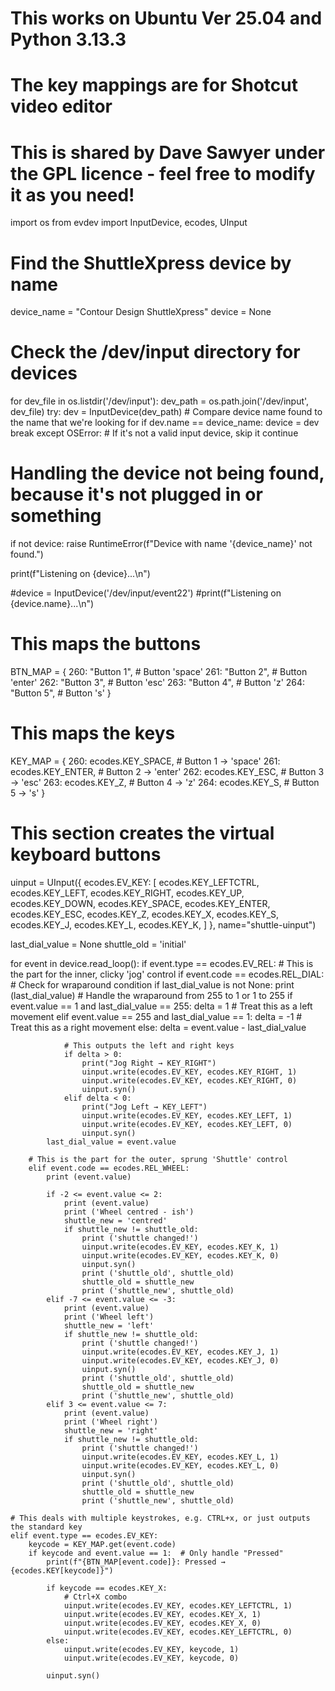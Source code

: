 # This works on Ubuntu Ver 25.04 and Python 3.13.3
# The key mappings are for Shotcut video editor
# This is shared by Dave Sawyer under the GPL licence - feel free to modify it as you need!



import os
from evdev import InputDevice, ecodes, UInput

# Find the ShuttleXpress device by name
device_name = "Contour Design ShuttleXpress"
device = None

# Check the /dev/input directory for devices
for dev_file in os.listdir('/dev/input'):
    dev_path = os.path.join('/dev/input', dev_file)
    try:
        dev = InputDevice(dev_path)
        # Compare device name found to the name that we're looking for
        if dev.name == device_name:
            device = dev
            break
    except OSError:
        # If it's not a valid input device, skip it
        continue

# Handling the device not being found, because it's not plugged in or something
if not device:
    raise RuntimeError(f"Device with name '{device_name}' not found.")


print(f"Listening on {device}...\n")

#device = InputDevice('/dev/input/event22')
#print(f"Listening on {device.name}...\n")

# This maps the buttons
BTN_MAP = {
    260: "Button 1",  # Button 'space'
    261: "Button 2",  # Button 'enter'
    262: "Button 3",  # Button 'esc'
    263: "Button 4",  # Button 'z'
    264: "Button 5",  # Button 's'
}

# This maps the keys
KEY_MAP = {
    260: ecodes.KEY_SPACE,    # Button 1 → 'space'
    261: ecodes.KEY_ENTER,    # Button 2 → 'enter'
    262: ecodes.KEY_ESC,      # Button 3 → 'esc'
    263: ecodes.KEY_Z,        # Button 4 → 'z'
    264: ecodes.KEY_S,        # Button 5 → 's'
}


# This section creates the virtual keyboard buttons
uinput = UInput({
    ecodes.EV_KEY: [
        ecodes.KEY_LEFTCTRL,
        ecodes.KEY_LEFT,
        ecodes.KEY_RIGHT,
        ecodes.KEY_UP,
        ecodes.KEY_DOWN,
        ecodes.KEY_SPACE,
        ecodes.KEY_ENTER,
        ecodes.KEY_ESC,
        ecodes.KEY_Z,
        ecodes.KEY_X,
        ecodes.KEY_S,
        ecodes.KEY_J,
        ecodes.KEY_L,
        ecodes.KEY_K,
    ]
}, name="shuttle-uinput")



last_dial_value = None
shuttle_old = 'initial'

for event in device.read_loop():
    if event.type == ecodes.EV_REL:
        # This is the part for the inner, clicky 'jog' control
        if event.code == ecodes.REL_DIAL:
            # Check for wraparound condition
            if last_dial_value is not None:
                print (last_dial_value)
                # Handle the wraparound from 255 to 1 or 1 to 255
                if event.value == 1 and last_dial_value == 255:
                    delta = 1  # Treat this as a left movement
                elif event.value == 255 and last_dial_value == 1:
                    delta = -1  # Treat this as a right movement
                else:
                    delta = event.value - last_dial_value

                # This outputs the left and right keys
                if delta > 0:
                    print("Jog Right → KEY_RIGHT")
                    uinput.write(ecodes.EV_KEY, ecodes.KEY_RIGHT, 1)
                    uinput.write(ecodes.EV_KEY, ecodes.KEY_RIGHT, 0)
                    uinput.syn()
                elif delta < 0:
                    print("Jog Left → KEY_LEFT")
                    uinput.write(ecodes.EV_KEY, ecodes.KEY_LEFT, 1)
                    uinput.write(ecodes.EV_KEY, ecodes.KEY_LEFT, 0)
                    uinput.syn()
            last_dial_value = event.value

        # This is the part for the outer, sprung 'Shuttle' control
        elif event.code == ecodes.REL_WHEEL:
            print (event.value)
            
            if -2 <= event.value <= 2:
                print (event.value)
                print ('Wheel centred - ish')
                shuttle_new = 'centred'
                if shuttle_new != shuttle_old:
                    print ('shuttle changed!')
                    uinput.write(ecodes.EV_KEY, ecodes.KEY_K, 1)
                    uinput.write(ecodes.EV_KEY, ecodes.KEY_K, 0)
                    uinput.syn()
                    print ('shuttle_old', shuttle_old)
                    shuttle_old = shuttle_new
                    print ('shuttle_new', shuttle_old)
            elif -7 <= event.value <= -3:
                print (event.value)
                print ('Wheel left')
                shuttle_new = 'left'
                if shuttle_new != shuttle_old:
                    print ('shuttle changed!')
                    uinput.write(ecodes.EV_KEY, ecodes.KEY_J, 1)
                    uinput.write(ecodes.EV_KEY, ecodes.KEY_J, 0)
                    uinput.syn()
                    print ('shuttle_old', shuttle_old)
                    shuttle_old = shuttle_new
                    print ('shuttle_new', shuttle_old)
            elif 3 <= event.value <= 7:
                print (event.value)
                print ('Wheel right')
                shuttle_new = 'right'
                if shuttle_new != shuttle_old:
                    print ('shuttle changed!')
                    uinput.write(ecodes.EV_KEY, ecodes.KEY_L, 1)
                    uinput.write(ecodes.EV_KEY, ecodes.KEY_L, 0)
                    uinput.syn()
                    print ('shuttle_old', shuttle_old)
                    shuttle_old = shuttle_new
                    print ('shuttle_new', shuttle_old)

    # This deals with multiple keystrokes, e.g. CTRL+x, or just outputs the standard key
    elif event.type == ecodes.EV_KEY:
        keycode = KEY_MAP.get(event.code)
        if keycode and event.value == 1:  # Only handle "Pressed"
            print(f"{BTN_MAP[event.code]}: Pressed → {ecodes.KEY[keycode]}")

            if keycode == ecodes.KEY_X:
                # Ctrl+X combo
                uinput.write(ecodes.EV_KEY, ecodes.KEY_LEFTCTRL, 1)
                uinput.write(ecodes.EV_KEY, ecodes.KEY_X, 1)
                uinput.write(ecodes.EV_KEY, ecodes.KEY_X, 0)
                uinput.write(ecodes.EV_KEY, ecodes.KEY_LEFTCTRL, 0)
            else:
                uinput.write(ecodes.EV_KEY, keycode, 1)
                uinput.write(ecodes.EV_KEY, keycode, 0)

            uinput.syn()






